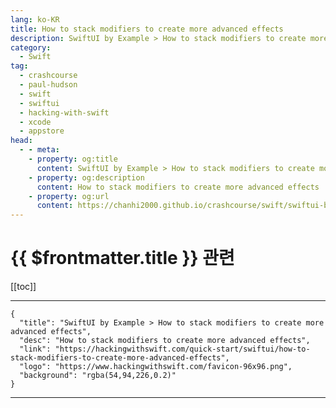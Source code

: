 ```yaml
---
lang: ko-KR
title: How to stack modifiers to create more advanced effects
description: SwiftUI by Example > How to stack modifiers to create more advanced effects
category:
  - Swift
tag: 
  - crashcourse
  - paul-hudson
  - swift
  - swiftui
  - hacking-with-swift
  - xcode
  - appstore
head:
  - - meta:
    - property: og:title
      content: SwiftUI by Example > How to stack modifiers to create more advanced effects
    - property: og:description
      content: How to stack modifiers to create more advanced effects
    - property: og:url
      content: https://chanhi2000.github.io/crashcourse/swift/swiftui-by-example/16-transforming-views/how-to-stack-modifiers-to-create-more-advanced-effects.html
---
```


# {{ $frontmatter.title }} 관련

[[toc]]

---

```component VPCard
{
  "title": "SwiftUI by Example > How to stack modifiers to create more advanced effects",
  "desc": "How to stack modifiers to create more advanced effects",
  "link": "https://hackingwithswift.com/quick-start/swiftui/how-to-stack-modifiers-to-create-more-advanced-effects",
  "logo": "https://www.hackingwithswift.com/favicon-96x96.png",
  "background": "rgba(54,94,226,0.2)"
}
```

---

<TagLinks />